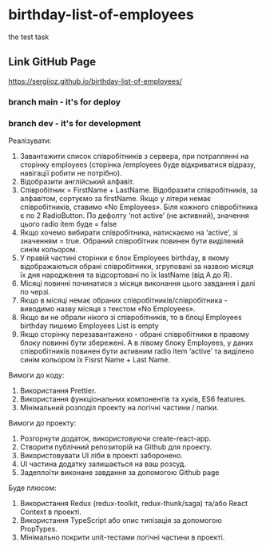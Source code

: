 # birthday-list-of-employees

the test task 

##	Link GitHub Page
https://sergiioz.github.io/birthday-list-of-employees/

### branch main - it's for deploy
### branch dev  - it's for development



Реалізувати:

1.	Завантажити список співробітників з сервера, при потраплянні на сторінку  employees (сторінка /employees буде відкриватися відразу, навігації робити не потрібно).
2.	Відобразити англійський алфавіт.
3.	Співробітник  = FirstName + LastName. Відобразити співробітників, за алфавітом, сортуємо за firstName. Якщо у літери немає співробітників, ставимо «No Employees». Біля кожного співробітника є по 2 RadioButton. По дефолту ‘not active’ (не активний), значення цього radio item буде = false
4.	Якщо хочемо вибирати співробітника, натискаємо на ‘active’,  зі значенням = true. Обраний співробітник повинен бути виділений синім кольором.
5.	У правій частині сторінки є блок Employees birthday, в якому відображаються обрані співробітники, згруповані за назвою місяця їх дня народження та відсортовані по їх lastName (від А до Я). 
6.	Місяці повинні починатися з місяця виконання цього завдання і далі по черзі.
7.	Якщо в місяці немає обраних співробітників/співробітника - виводимо назву місяця з текстом «No Employees».
8.	Якщо ви не обрали нікого зі співробітників, то в блоці Employees birthday пишемо Employees List is empty
9.	Якщо сторінку перезавантажено - обрані співробітники в правому блоку повинні бути збережені. А в лівому блоку Employees, у даних співробітників повинен бути активним radio item ‘active’ та виділено синім кольором їх Fisrst Name + Last Name.

Вимоги до коду:
1.	Використання Prettier.
2.	Використання функціональних компонентів та хуків, ES6 features.
3.	Мінімальний розподіл проекту на логічні частини / папки.

Вимоги до проекту:
1.	Розгорнути додаток, використовуючи create-react-app. 
2.	Створити публічний репозиторій на Github для проекту.
3.	Використовувати UI ліби в проекті заборонено.
4.	UI частина додатку залишається на ваш розсуд.
5.	Задеплоїти виконане завдання за допомогою Github page

Буде плюсом:
1.	Використання Redux (redux-toolkit, redux-thunk/saga) та/або React Context в проекті.
2.	Використання TypeScript або опис типізація за допомогою PropTypes.
3.	Мінімально покрити unit-тестами логічні частини в проекті.

